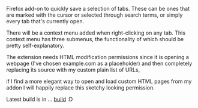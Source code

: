 Firefox add-on to quickly save a selection of tabs. These can be ones that are marked with the cursor or selected through search terms, or simply every tab that's currently open.

There will be a context menu added when right-clicking on any tab. This context menu has three submenus, the functionality of which should be pretty self-explanatory.

The extension needs HTML modification permissions since it is opening a webpage (I've chosen example.com as a placeholder) and then completely replacing its source with my custom plain list of URLs,

if I find a more elegant way to open and load custom HTML pages from my addon I will happily replace this sketchy looking permission.

Latest build is in ... [build](https://github.com/grn-x/TabsToFiles-FirefoxAddon/tree/main/build/web-ext-artifacts) :D 
